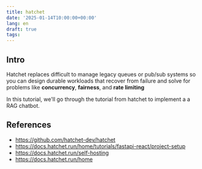 ```yaml
---
title: hatchet
date: '2025-01-14T10:00:00+00:00'
lang: en
draft: true
tags:
---
```


## Intro ##

Hatchet replaces difficult to manage legacy queues or pub/sub systems so you can design durable workloads that recover from failure and solve for problems like **concurrency**, **fairness**, and **rate limiting**

In this tutorial, we'll go through the tutorial from hatchet to implement a a RAG chatbot.

## References ##

* <https://github.com/hatchet-dev/hatchet>
* <https://docs.hatchet.run/home/tutorials/fastapi-react/project-setup>
* <https://docs.hatchet.run/self-hosting>
* <https://docs.hatchet.run/home>

